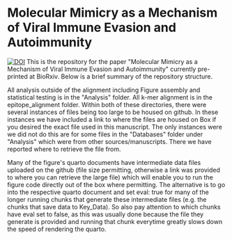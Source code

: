# Molecular Mimicry as a Mechanism of Viral Immune Evasion and Autoimmunity
<a href="https://zenodo.org/doi/10.5281/zenodo.11411891"><img src="https://zenodo.org/badge/764360678.svg" alt="DOI"></a>
This is the repository for the paper "Molecular Mimicry as a Mechanism of Viral Immune Evasion and Autoimmunity" currently pre-printed at BioRxiv. Below is a brief summary of the repository structure.

All analysis outside of the alignment including Figure assembly and statistical testing is in the "Analysis" folder. All k-mer alignment is in the epitope_alignment folder. Within both of these directories, there were several instances of files being too large to be housed on github. In these instances we have included a link to where the files are housed on Box if you desired the exact file used in this manuscript. The only instances were we did not do this are for some files in the "Databases" folder under "Analysis" which were from other sources/manuscripts. There we have reported where to retrieve the file from.

Many of the figure's quarto documents have intermediate data files uploaded on the github (file size permitting, otherwise a link was provided to where you can retrieve the large file) which will enable you to run the figure code directly out of the box where permitting. The alternative is to go into the respective quarto document and set eval: true for many of the longer running chunks that generate these intermediate files (e.g. the chunks that save data to Key_Data). So also pay attention to which chunks have eval set to false, as this was usually done because the file they generate is provided and running that chunk everytime greatly slows down the speed of rendering the quarto.
